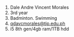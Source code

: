 1. Dale Andre Vincent Morales
2. 3rd year
3. Badminton. Swimming
4. qdavcmorales@tip.edu.ph
5. i5 8th gen/4gb ram/1TB hdd
